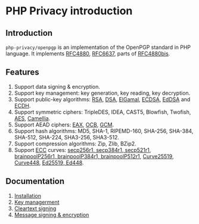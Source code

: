 PHP Privacy introduction
========================

## Introduction
`php-privacy/openpgp` is an implementation of the OpenPGP standard in PHP language.
It implements [RFC4880](https://www.rfc-editor.org/rfc/rfc4880), [RFC6637](https://www.rfc-editor.org/rfc/rfc6637),
parts of [RFC4880bis](https://datatracker.ietf.org/doc/html/draft-ietf-openpgp-rfc4880bis).

## Features
1. Support data signing & encryption.
2. Support key management: key generation, key reading, key decryption.
3. Support public-key algorithms: [RSA](https://en.wikipedia.org/wiki/RSA_(cryptosystem)),
  [DSA](https://en.wikipedia.org/wiki/Digital_Signature_Algorithm),
  [ElGamal](https://en.wikipedia.org/wiki/ElGamal_encryption),
  [ECDSA](https://en.wikipedia.org/wiki/Elliptic_Curve_Digital_Signature_Algorithm),
  [EdDSA](https://en.wikipedia.org/wiki/EdDSA)
  and [ECDH](https://en.wikipedia.org/wiki/Elliptic-curve_Diffie%E2%80%93Hellman).
4. Support symmetric ciphers: TripleDES, IDEA, CAST5, Blowfish, Twofish,
  [AES](https://en.wikipedia.org/wiki/Advanced_Encryption_Standard),
  [Camellia](https://en.wikipedia.org/wiki/Camellia_(cipher)).
5. Support AEAD ciphers: [EAX](https://www.cs.ucdavis.edu/~rogaway/papers/eax.pdf), [OCB](https://tools.ietf.org/html/rfc7253), [GCM](https://nvlpubs.nist.gov/nistpubs/Legacy/SP/nistspecialpublication800-38d.pdf).
6. Support hash algorithms: MD5, SHA-1, RIPEMD-160, SHA-256, SHA-384, SHA-512, SHA-224, SHA3-256, SHA3-512.
7. Support compression algorithms: Zip, Zlib, BZip2.
8. Support [ECC](https://en.wikipedia.org/wiki/Elliptic-curve_cryptography) curves:
  [secp256r1, secp384r1, secp521r1](https://www.rfc-editor.org/rfc/rfc6090),
  [brainpoolP256r1, brainpoolP384r1, brainpoolP512r1](https://www.rfc-editor.org/rfc/rfc5639),
  [Curve25519, Curve448](https://www.rfc-editor.org/rfc/rfc7748), [Ed25519, Ed448](https://www.rfc-editor.org/rfc/rfc8032).

## Documentation
1. [Installation](installation.md)
2. [Key managerment](key-managerment.md)
3. [Cleartext signing](cleartext-singing.md)
3. [Message signing & encryption](message-sign-encrypt.md)
